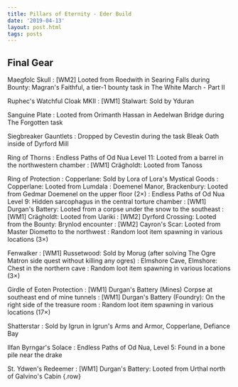 ```yaml
---
title: Pillars of Eternity - Eder Build
date: '2019-04-13'
layout: post.html
tags: posts
---
```


## Final Gear

Maegfolc Skull
: [WM2] Looted from Roedwith in Searing Falls during Bounty: Magran's Faithful, a tier-1 bounty task in The White March - Part II

Ruphec's Watchful Cloak MKII
: [WM1] Stalwart: Sold by Yduran

Sanguine Plate
: Looted from Orimanth Hassan in Aedelwan Bridge during The Forgotten task

Siegbreaker Gauntlets
: Dropped by Cevestin during the task Bleak Oath inside of Dyrford Mill

Ring of Thorns
: Endless Paths of Od Nua Level 11: Looted from a barrel in the northwestern chamber
: [WM1] Crägholdt: Looted from Tanoss

Ring of Protection
: Copperlane: Sold by Lora of Lora's Mystical Goods
: Copperlane: Looted from Lumdala
: Doemenel Manor, Brackenbury: Looted from Gedmar Doemenel on the upper floor (2×)
: Endless Paths of Od Nua Level 9: Hidden sarcophagus in the central torture chamber
: [WM1] Durgan's Battery: Looted from a corpse under the snow to the southeast
: [WM1] Crägholdt: Looted from Uariki
: [WM2] Dyrford Crossing: Looted from the Bounty: Brynlod encounter
: [WM2] Cayron's Scar: Looted from Master Diometto to the northwest
: Random loot item spawning in various locations (3×)

Fenwalker
: [WM1] Russetwood: Sold by Morug (after solving The Ogre Matron side quest without killing any ogres)
: Elmshore Cave, Elmshore: Chest in the northern cave
: Random loot item spawning in various locations (3×)

Girdle of Eoten Protection
: [WM1] Durgan's Battery (Mines) Corpse at southeast end of mine tunnels
: [WM1] Durgan's Battery (Foundry): On the right side of the treasure room
: Random loot item spawning in various locations (17×)

Shatterstar
: Sold by Igrun in Igrun's Arms and Armor, Copperlane, Defiance Bay

Ilfan Byrngar's Solace
: Endless Paths of Od Nua, Level 5: Found in a bone pile near the drake

St. Ydwen's Redeemer
: [WM1] Durgan's Battery: Looted from Urthal north of Galvino's Cabin
{.row}
